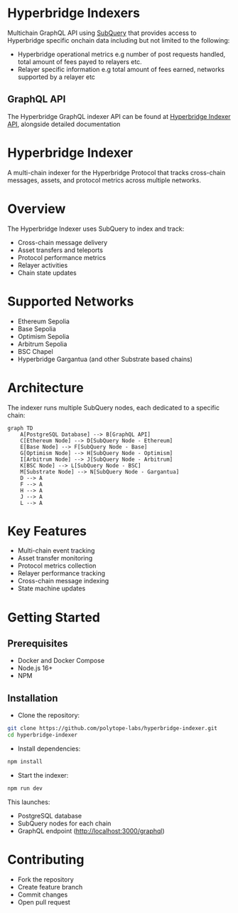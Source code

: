 # Hyperbridge Indexers

Multichain GraphQL API using [SubQuery](https://subquery.network) that provides access to Hyperbridge specific onchain data including but not limited to the following:

- Hyperbridge operational metrics e.g number of post requests handled, total amount of fees payed to relayers etc.
- Relayer specific information e.g total amount of fees earned, networks supported by a relayer etc

## GraphQL API

The Hyperbridge GraphQL indexer API can be found at [Hyperbridge Indexer API](https://explorer.subquery.network/subquery/polytope-labs/hyperbridge-indexers?stage=true), alongside detailed documentation

# Hyperbridge Indexer
A multi-chain indexer for the Hyperbridge Protocol that tracks cross-chain messages, assets, and protocol metrics across multiple networks.

# Overview
The Hyperbridge Indexer uses SubQuery to index and track:

- Cross-chain message delivery
- Asset transfers and teleports
- Protocol performance metrics
- Relayer activities
- Chain state updates

# Supported Networks
- Ethereum Sepolia
- Base Sepolia
- Optimism Sepolia
- Arbitrum Sepolia
- BSC Chapel
- Hyperbridge Gargantua (and other Substrate based chains)

# Architecture
The indexer runs multiple SubQuery nodes, each dedicated to a specific chain:

```mermaid
graph TD
    A[PostgreSQL Database] --> B[GraphQL API]
    C[Ethereum Node] --> D[SubQuery Node - Ethereum]
    E[Base Node] --> F[SubQuery Node - Base]
    G[Optimism Node] --> H[SubQuery Node - Optimism]
    I[Arbitrum Node] --> J[SubQuery Node - Arbitrum]
    K[BSC Node] --> L[SubQuery Node - BSC]
    M[Substrate Node] --> N[SubQuery Node - Gargantua]
    D --> A
    F --> A
    H --> A
    J --> A
    L --> A
```

# Key Features
- Multi-chain event tracking
- Asset transfer monitoring
- Protocol metrics collection
- Relayer performance tracking
- Cross-chain message indexing
- State machine updates

# Getting Started
## Prerequisites
- Docker and Docker Compose
- Node.js 16+
- NPM

## Installation
- Clone the repository:
```bash
git clone https://github.com/polytope-labs/hyperbridge-indexer.git
cd hyperbridge-indexer
```
- Install dependencies:
```bash
npm install
```
- Start the indexer:
```bash
npm run dev
```
This launches:
- PostgreSQL database
- SubQuery nodes for each chain
- GraphQL endpoint ([http://localhost:3000/graphql](http://localhost:3000/graphql))

# Contributing
- Fork the repository
- Create feature branch
- Commit changes
- Open pull request
